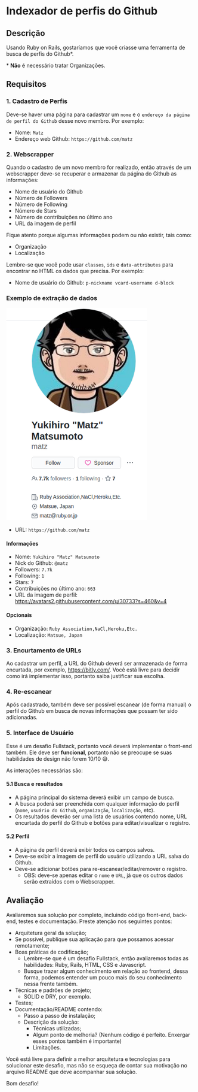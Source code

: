# Indexador de perfis do Github

## Descrição

Usando Ruby on Rails, gostaríamos que você criasse uma ferramenta de busca de perfis do Github*.

\* **Não** é necessário tratar Organizações.

## Requisitos
### 1. Cadastro de Perfis
Deve-se haver uma página para cadastrar um `nome` e o `endereço da página de perfil do Github` desse novo membro. Por exemplo:

* Nome: `Matz`
* Endereço web Github: `https://github.com/matz`

### 2. Webscrapper
Quando o cadastro de um novo membro for realizado, então através de um webscrapper deve-se recuperar e armazenar da página do Github as informações: 

* Nome de usuário do Github
* Número de Followers
* Número de Following
* Número de Stars
* Número de contribuições no último ano
* URL da imagem de perfil

Fique atento porque algumas informações podem ou não existir, tais como:


* Organização
* Localização

Lembre-se que você pode usar `classes`, `ids` e `data-attributes` para encontrar no HTML os dados que precisa. Por exemplo:

* Nome de usuário do Github: `p-nickname vcard-username d-block`

### Exemplo de extração de dados

![Informações Github](assets/github-matz.png)
* URL: `https://github.com/matz`

#### Informações
* Nome: `Yukihiro "Matz" Matsumoto`
* Nick do Github: `@matz`
* Followers: `7.7k`
* Following: `1`
* Stars: `7`
* Contribuições no último ano: `663`
* URL da imagem de perfil: https://avatars2.githubusercontent.com/u/30733?s=460&v=4

#### Opcionais
* Organização: `Ruby Association,NaCl,Heroku,Etc.`
* Localização: `Matsue, Japan`


### 3. Encurtamento de URLs
Ao cadastrar um perfil, a URL do Github deverá ser armazenada de forma encurtada, por exemplo, https://bitly.com/. Você está livre para decidir como irá implementar isso, portanto saiba justificar sua escolha.


### 4. Re-escanear
Após cadastrado, também deve ser possível escanear (de forma manual) o perfil do Github em busca de novas informações que possam ter sido adicionadas.

### 5. Interface de Usuário
Esse é um desafio Fullstack, portanto você deverá implementar o front-end também. Ele deve ser **funcional**, portanto não se preocupe se suas habilidades de design não forem 10/10 :sweat_smile:.

As interações necessárias são:

#### 5.1 Busca e resultados
* A página principal do sistema deverá exibir um campo de busca.
* A busca poderá ser preenchida com qualquer informação do perfil (`nome`, `usuário do Github`, `organização`, `localização`, etc).
* Os resultados deverão ser uma lista de usuários contendo nome, URL encurtada do perfil do Github e botões para editar/visualizar o registro.

#### 5.2 Perfil
* A página de perfil deverá exibir todos os campos salvos.
* Deve-se exibir a imagem de perfil do usuário utilizando a URL salva do Github.
* Deve-se adicionar botões para re-escanear/editar/remover o registro.
  * OBS: deve-se apenas editar o `nome` e `URL`, já que os outros dados serão extraídos com o Webscrapper.

## Avaliação

Avaliaremos sua solução por completo, incluindo código front-end, back-end, testes e documentação. Preste atenção nos seguintes pontos:

* Arquitetura geral da solução;
* Se possível, publique sua aplicação para que possamos acessar remotamente;
* Boas práticas de codificação;
  * Lembre-se que é um desafio Fullstack, então avaliaremos todas as habilidades: Ruby, Rails, HTML, CSS e Javascript.
  * Busque trazer algum conhecimento em relação ao frontend, dessa forma, podemos entender um pouco mais do seu conhecimento nessa frente também.
* Técnicas e padrões de projeto;
  * SOLID e DRY, por exemplo.
* Testes;
* Documentação/README contendo:
  * Passo a passo de instalação;
  * Descrição da solução:
    * Técnicas utilizadas;
    * Algum ponto de melhoria? (Nenhum código é perfeito. Enxergar esses pontos também é importante)
    * Limitações.

Você está livre para definir a melhor arquitetura e tecnologias para solucionar este desafio, mas
não se esqueça de contar sua motivação no arquivo README que deve acompanhar sua solução.

Bom desafio!
